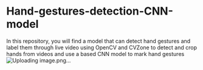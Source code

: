 # Hand-gestures-detection-CNN-model
In this repository, you will find a model that can detect hand gestures and label them through live video using OpenCV and CVZone to detect and crop hands from videos and use a based CNN model to mark hand gestures
![Uploading image.png…]()

